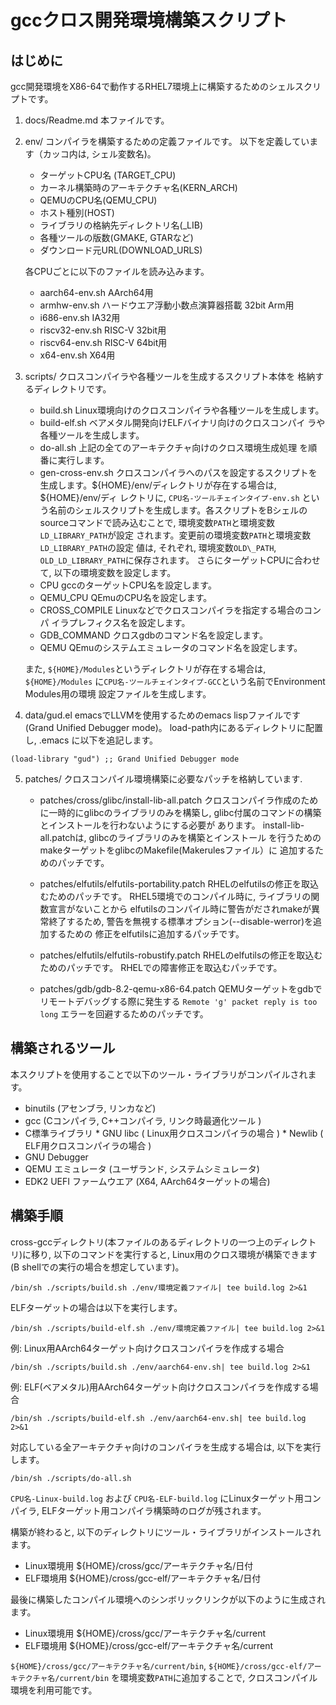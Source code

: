 # gccクロス開発環境構築スクリプト

## はじめに
  gcc開発環境をX86-64で動作するRHEL7環境上に構築するためのシェルスクリプトです。
      
1. docs/Readme.md    本ファイルです。

2. env/              コンパイラを構築するための定義ファイルです。
   		     以下を定義しています（カッコ内は, シェル変数名)。

     * ターゲットCPU名 (TARGET_CPU)
     * カーネル構築時のアーキテクチャ名(KERN_ARCH)
     * QEMUのCPU名(QEMU_CPU)
     * ホスト種別(HOST)
     * ライブラリの格納先ディレクトリ名(_LIB)
     * 各種ツールの版数(GMAKE, GTARなど)
     * ダウンロード元URL(DOWNLOAD_URLS)

     各CPUごとに以下のファイルを読み込みます。
		     
     * aarch64-env.sh  AArch64用
     * armhw-env.sh    ハードウエア浮動小数点演算器搭載 32bit Arm用
     * i686-env.sh     IA32用
     * riscv32-env.sh  RISC-V 32bit用
     * riscv64-env.sh  RISC-V 64bit用
     * x64-env.sh      X64用
                     

3. scripts/     クロスコンパイラや各種ツールを生成するスクリプト本体を
                格納するディレクトリです。

    * build.sh      Linux環境向けのクロスコンパイラや各種ツールを生成します。
    * build-elf.sh  ベアメタル開発向けELFバイナリ向けのクロスコンパイ
      ラや各種ツールを生成します。 
    * do-all.sh     上記の全てのアーキテクチャ向けのクロス環境生成処理
      を順番に実行します。 
    * gen-cross-env.sh クロスコンパイラへのパスを設定するスクリプトを
    生成します。${HOME}/env/ディレクトリが存在する場合は, ${HOME}/env/ディ
    レクトリに, `CPU名-ツールチェインタイプ-env.sh`
	という名前のシェルスクリプトを生成します。各スクリプトをBシェルの
	sourceコマンドで読み込むことで, 環境変数`PATH`と環境変数`LD_LIBRARY_PATH`が設定
    されます。変更前の環境変数`PATH`と環境変数`LD_LIBRARY_PATH`の設定
    値は, それぞれ,	環境変数`OLD\_PATH`, `OLD_LD_LIBRARY_PATH`に保存されます。
	さらにターゲットCPUに合わせて, 以下の環境変数を設定します。
	* CPU gccのターゲットCPU名を設定します。
	* QEMU_CPU QEmuのCPU名を設定します。
	* CROSS_COMPILE Linuxなどでクロスコンパイラを指定する場合のコンパ
    イラプレフィクス名を設定します。
	* GDB_COMMAND クロスgdbのコマンド名を設定します。
	* QEMU     QEmuのシステムエミュレータのコマンド名を設定します。
	
	また, `${HOME}/Modules`というディレクトリが存在する場合は, `${HOME}/Modules`
	に`CPU名-ツールチェインタイプ-GCC`という名前でEnvironment Modules用の環境
    設定ファイルを生成します。
	
4. data/gud.el      emacsでLLVMを使用するためのemacs lispファイルです
                     (Grand Unified Debugger mode)。
                     load-path内にあるディレクトリに配置し, .emacs
		     に以下を追記します。

```
(load-library "gud") ;; Grand Unified Debugger mode
```

5. patches/           クロスコンパイル環境構築に必要なパッチを格納しています.

   * patches/cross/glibc/install-lib-all.patch 
       クロスコンパイラ作成のために一時的にglibcのライブラリのみを構築し, 
      glibc付属のコマンドの構築とインストールを行わないようにする必要が
      あります。
        install-lib-all.patchは, glibcのライブラリのみを構築とインストール
      を行うためのmakeターゲットをglibcのMakefile(Makerulesファイル）に
      追加するためのパッチです。

   * patches/elfutils/elfutils-portability.patch
        RHELのelfutilsの修正を取込むためのパッチです。
      RHEL5環境でのコンパイル時に, ライブラリの関数宣言がないことから
      elfutilsのコンパイル時に警告がだされmakeが異常終了するため,
      警告を無視する標準オプション(--disable-werror)を追加するための
      修正をelfutilsに追加するパッチです。

   * patches/elfutils/elfutils-robustify.patch
     RHELのelfutilsの修正を取込むためのパッチです。
     RHELでの障害修正を取込むパッチです。

   * patches/gdb/gdb-8.2-qemu-x86-64.patch
     QEMUターゲットをgdbでリモートデバッグする際に発生する
     ``Remote 'g' packet reply is too long``
     エラーを回避するためのパッチです。

## 構築されるツール
   本スクリプトを使用することで以下のツール・ライブラリがコンパイルされます。

   * binutils (アセンブラ, リンカなど)
   * gcc (Cコンパイラ, C++コンパイラ, リンク時最適化ツール )
   * C標準ライブラリ
    * GNU libc ( Linux用クロスコンパイラの場合 )
    * Newlib   ( ELF用クロスコンパイラの場合 )
   * GNU Debugger 
   * QEMU エミュレータ (ユーザランド, システムシミュレータ) 
   * EDK2 UEFI ファームウエア (X64, AArch64ターゲットの場合)

## 構築手順
cross-gccディレクトリ(本ファイルのあるディレクトリの一つ上のディレクトリ)に移り, 
以下のコマンドを実行すると, Linux用のクロス環境が構築できます
(B shellでの実行の場合を想定しています)。

```
/bin/sh ./scripts/build.sh ./env/環境定義ファイル| tee build.log 2>&1
```

ELFターゲットの場合は以下を実行します。

```
/bin/sh ./scripts/build-elf.sh ./env/環境定義ファイル| tee build.log 2>&1
```

例: Linux用AArch64ターゲット向けクロスコンパイラを作成する場合
```
/bin/sh ./scripts/build.sh ./env/aarch64-env.sh| tee build.log 2>&1
```

例: ELF(ベアメタル)用AArch64ターゲット向けクロスコンパイラを作成する場合
```
/bin/sh ./scripts/build-elf.sh ./env/aarch64-env.sh| tee build.log 2>&1
```

対応している全アーキテクチャ向けのコンパイラを生成する場合は, 以下を実行します。

```
/bin/sh ./scripts/do-all.sh 
```
`CPU名-Linux-build.log` および `CPU名-ELF-build.log` にLinuxターゲット用コンパイラ, ELFターゲット用コンパイラ構築時のログが残されます。

構築が終わると, 以下のディレクトリにツール・ライブラリがインストールされます。

* Linux環境用 ${HOME}/cross/gcc/アーキテクチャ名/日付
* ELF環境用 ${HOME}/cross/gcc-elf/アーキテクチャ名/日付

最後に構築したコンパイル環境へのシンボリックリンクが以下のように生成されます。

* Linux環境用 ${HOME}/cross/gcc/アーキテクチャ名/current
* ELF環境用 ${HOME}/cross/gcc-elf/アーキテクチャ名/current

`${HOME}/cross/gcc/アーキテクチャ名/current/bin`, `${HOME}/cross/gcc-elf/アーキテクチャ名/current/bin` を環境変数`PATH`に追加することで, クロスコンパイル環境を利用可能です。





